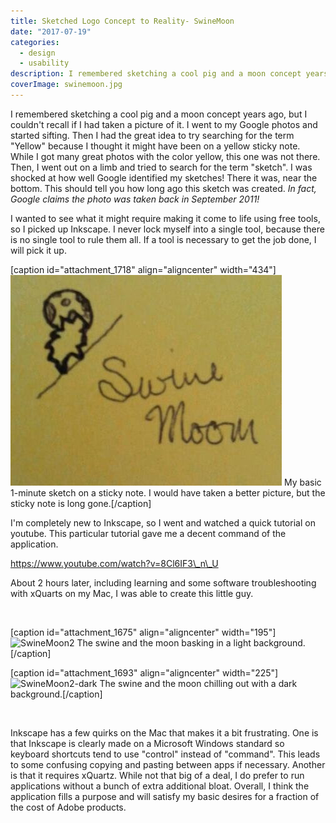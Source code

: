 ```yaml
---
title: Sketched Logo Concept to Reality- SwineMoon
date: "2017-07-19"
categories: 
  - design
  - usability
description: I remembered sketching a cool pig and a moon concept years ago, but I couldn't recall if I had taken a picture of it. I went to my Google photos and started sifting. Then I had the great idea to try searching for the term \"Yellow\" because I thought it might have been on a yellow sticky note. While I got many great photos with the color yellow, this one was not there. Then, I went out on a limb and tried to search for the term \"sketch\". I was shocked at how well Google identified my sketches! There it was, near the bottom. This should tell you how long ago this sketch was created. _In fact, Google claims the photo was taken back in September 2011!_
coverImage: swinemoon.jpg
---
```


I remembered sketching a cool pig and a moon concept years ago, but I couldn't recall if I had taken a picture of it. I went to my Google photos and started sifting. Then I had the great idea to try searching for the term "Yellow" because I thought it might have been on a yellow sticky note. While I got many great photos with the color yellow, this one was not there. Then, I went out on a limb and tried to search for the term "sketch". I was shocked at how well Google identified my sketches! There it was, near the bottom. This should tell you how long ago this sketch was created. _In fact, Google claims the photo was taken back in September 2011!_

I wanted to see what it might require making it come to life using free tools, so I picked up Inkscape. I never lock myself into a single tool, because there is no single tool to rule them all. If a tool is necessary to get the job done, I will pick it up.

\[caption id="attachment\_1718" align="aligncenter" width="434"\]![swinemoon.jpg](./images/swinemoon.jpg) My basic 1-minute sketch on a sticky note. I would have taken a better picture, but the sticky note is long gone.\[/caption\]

I'm completely new to Inkscape, so I went and watched a quick tutorial on youtube. This particular tutorial gave me a decent command of the application.

https://www.youtube.com/watch?v=8Cl6IF3\_n\_U

About 2 hours later, including learning and some software troubleshooting with xQuarts on my Mac, I was able to create this little guy.

 

\[caption id="attachment\_1675" align="aligncenter" width="195"\]![SwineMoon2](https://joshualowrycom.files.wordpress.com/2017/07/swinemoon2.png?w=195) The swine and the moon basking in a light background.\[/caption\]

\[caption id="attachment\_1693" align="aligncenter" width="225"\]![SwineMoon2-dark](https://joshualowrycom.files.wordpress.com/2017/07/swinemoon2-dark1.png?w=225) The swine and the moon chilling out with a dark background.\[/caption\]

 

Inkscape has a few quirks on the Mac that makes it a bit frustrating. One is that Inkscape is clearly made on a Microsoft Windows standard so keyboard shortcuts tend to use "control" instead of "command". This leads to some confusing copying and pasting between apps if necessary. Another is that it requires xQuartz. While not that big of a deal, I do prefer to run applications without a bunch of extra additional bloat. Overall, I think the application fills a purpose and will satisfy my basic desires for a fraction of the cost of Adobe products.
